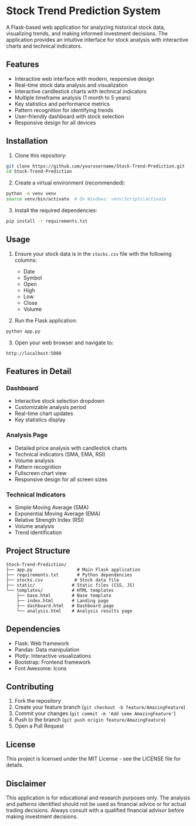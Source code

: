# Stock Trend Prediction System

A Flask-based web application for analyzing historical stock data, visualizing trends, and making informed investment decisions. The application provides an intuitive interface for stock analysis with interactive charts and technical indicators.

## Features

- Interactive web interface with modern, responsive design
- Real-time stock data analysis and visualization
- Interactive candlestick charts with technical indicators
- Multiple timeframe analysis (1 month to 5 years)
- Key statistics and performance metrics
- Pattern recognition for identifying trends
- User-friendly dashboard with stock selection
- Responsive design for all devices

## Installation

1. Clone this repository:
```bash
git clone https://github.com/yourusername/Stock-Trend-Prediction.git
cd Stock-Trend-Prediction
```

2. Create a virtual environment (recommended):
```bash
python -m venv venv
source venv/bin/activate  # On Windows: venv\Scripts\activate
```

3. Install the required dependencies:
```bash
pip install -r requirements.txt
```

## Usage

1. Ensure your stock data is in the `stocks.csv` file with the following columns:
   - Date
   - Symbol
   - Open
   - High
   - Low
   - Close
   - Volume

2. Run the Flask application:
```bash
python app.py
```

3. Open your web browser and navigate to:
```
http://localhost:5000
```

## Features in Detail

### Dashboard
- Interactive stock selection dropdown
- Customizable analysis period
- Real-time chart updates
- Key statistics display

### Analysis Page
- Detailed price analysis with candlestick charts
- Technical indicators (SMA, EMA, RSI)
- Volume analysis
- Pattern recognition
- Fullscreen chart view
- Responsive design for all screen sizes

### Technical Indicators
- Simple Moving Average (SMA)
- Exponential Moving Average (EMA)
- Relative Strength Index (RSI)
- Volume analysis
- Trend identification

## Project Structure

```
Stock-Trend-Prediction/
├── app.py                 # Main Flask application
├── requirements.txt       # Python dependencies
├── stocks.csv            # Stock data file
├── static/              # Static files (CSS, JS)
└── templates/           # HTML templates
    ├── base.html        # Base template
    ├── index.html       # Landing page
    ├── dashboard.html   # Dashboard page
    └── analysis.html    # Analysis results page
```

## Dependencies

- Flask: Web framework
- Pandas: Data manipulation
- Plotly: Interactive visualizations
- Bootstrap: Frontend framework
- Font Awesome: Icons

## Contributing

1. Fork the repository
2. Create your feature branch (`git checkout -b feature/AmazingFeature`)
3. Commit your changes (`git commit -m 'Add some AmazingFeature'`)
4. Push to the branch (`git push origin feature/AmazingFeature`)
5. Open a Pull Request

## License

This project is licensed under the MIT License - see the LICENSE file for details.

## Disclaimer

This application is for educational and research purposes only. The analysis and patterns identified should not be used as financial advice or for actual trading decisions. Always consult with a qualified financial advisor before making investment decisions.